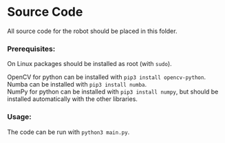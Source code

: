 # Source Code
All source code for the robot should be placed in this folder.

### Prerequisites:
  
On Linux packages should be installed as root (with `sudo`).  

OpenCV for python can be installed with `pip3 install opencv-python`.  
Numba can be installed with `pip3 install numba`.  
NumPy for python can be installed with `pip3 install numpy`, but should be installed automatically with the other libraries.  

### Usage:

The code can be run with `python3 main.py`.  
